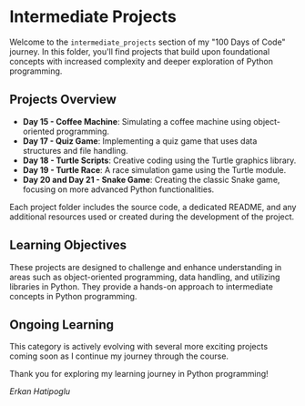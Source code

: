 # Intermediate Projects

Welcome to the `intermediate_projects` section of my "100 Days of Code" journey. In this folder, you'll find projects that build upon foundational concepts with increased complexity and deeper exploration of Python programming.

## Projects Overview

- **Day 15 - Coffee Machine**: Simulating a coffee machine using object-oriented programming.
- **Day 17 - Quiz Game**: Implementing a quiz game that uses data structures and file handling.
- **Day 18 - Turtle Scripts**: Creative coding using the Turtle graphics library.
- **Day 19 - Turtle Race**: A race simulation game using the Turtle module.
- **Day 20 and Day 21 - Snake Game**: Creating the classic Snake game, focusing on more advanced Python functionalities.

Each project folder includes the source code, a dedicated README, and any additional resources used or created during the development of the project.

## Learning Objectives

These projects are designed to challenge and enhance understanding in areas such as object-oriented programming, data handling, and utilizing libraries in Python. They provide a hands-on approach to intermediate concepts in Python programming.

## Ongoing Learning

This category is actively evolving with several more exciting projects coming soon as I continue my journey through the course.

Thank you for exploring my learning journey in Python programming!

*Erkan Hatipoglu*
